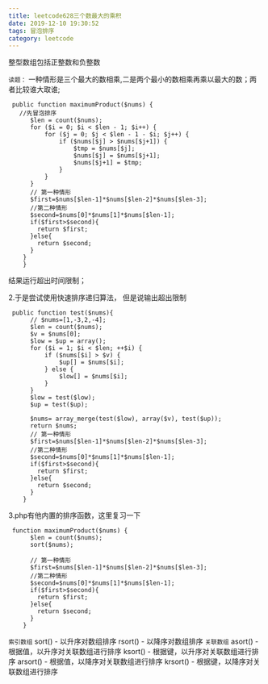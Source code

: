 ```yaml
---
title: leetcode628三个数最大的乘积
date: 2019-12-10 19:30:52
tags: 冒泡排序
category: leetcode
---
```


整型数组包括正整数和负整数

`读题：`
一种情形是三个最大的数相乘,二是两个最小的数相乘再乘以最大的数；两者比较谁大取谁;

```
 public function maximumProduct($nums) {
   //先冒泡排序
      $len = count($nums);
      for ($i = 0; $i < $len - 1; $i++) {
          for ($j = 0; $j < $len - 1 - $i; $j++) {
              if ($nums[$j] > $nums[$j+1]) {
                  $tmp = $nums[$j];
                  $nums[$j] = $nums[$j+1];
                  $nums[$j+1] = $tmp;
              }
          }
      }
      // 第一种情形
      $first=$nums[$len-1]*$nums[$len-2]*$nums[$len-3];
      //第二种情形
      $second=$nums[0]*$nums[1]*$nums[$len-1];
      if($first>$second){
        return $first;
      }else{
        return $second;
      }
    }
    }
```
结果运行超出时间限制；

2.于是尝试使用快速排序递归算法， 但是说输出超出限制
```
 public function test($nums){
      // $nums=[1,-3,2,-4];
      $len = count($nums);
      $v = $nums[0];
      $low = $up = array();
      for ($i = 1; $i < $len; ++$i) {
          if ($nums[$i] > $v) {
              $up[] = $nums[$i];
          } else {
              $low[] = $nums[$i];
          }
      }
      $low = test($low);
      $up = test($up);
  
      $nums= array_merge(test($low), array($v), test($up));
      return $nums;
      // 第一种情形
      $first=$nums[$len-1]*$nums[$len-2]*$nums[$len-3];
      //第二种情形
      $second=$nums[0]*$nums[1]*$nums[$len-1];
      if($first>$second){
        return $first;
      }else{
        return $second;
      }
    }
```

3.php有他内置的排序函数，这里复习一下
```
 function maximumProduct($nums) {
      $len = count($nums);
      sort($nums);
  
      // 第一种情形
      $first=$nums[$len-1]*$nums[$len-2]*$nums[$len-3];
      //第二种情形
      $second=$nums[0]*$nums[1]*$nums[$len-1];
      if($first>$second){
        return $first;
      }else{
        return $second;
      }
    }
```
`索引数组`
sort() - 以升序对数组排序
rsort() - 以降序对数组排序
`关联数组`
asort() - 根据值，以升序对关联数组进行排序
ksort() - 根据键，以升序对关联数组进行排序
arsort() - 根据值，以降序对关联数组进行排序
krsort() - 根据键，以降序对关联数组进行排序
